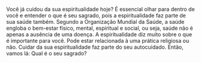 Você já cuidou da sua espiritualidade hoje?
É essencial olhar para dentro de você e entender o que é seu sagrado, pois a espiritualidade faz parte de sua saúde também. Segundo a Organização Mundial da Saúde, a saúde engloba o  bem-estar físico, mental, espiritual e social, ou seja, saúde não é apenas a ausência de uma doença.
A espiritualidade diz muito sobre o que é importante para você. Pode estar relacionada à  uma prática religiosa ou não. Cuidar da sua espiritualidade faz parte do seu autocuidado.
Então, vamos lá: Qual é o seu sagrado?
